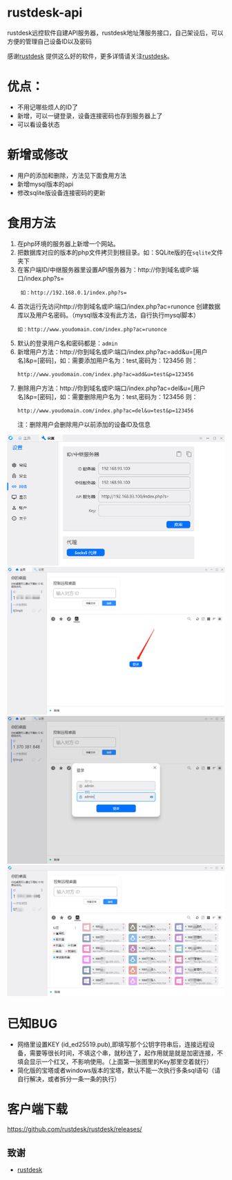 # rustdesk-api
rustdesk远控软件自建API服务器，rustdesk地址薄服务接口，自己架设后，可以方便的管理自己设备ID以及密码

感谢[rustdesk](https://github.com/rustdesk/rustdesk/releases/) 提供这么好的软件，更多详情请关注[rustdesk](https://github.com/rustdesk)。

# 优点：
- 不用记哪些烦人的ID了
- 新增，可以一键登录，设备连接密码也存到服务器上了
- 可以看设备状态

# 新增或修改
- 用户的添加和删除，方法见下面食用方法
- 新增mysql版本的api
- 修改sqlite版设备连接密码的更新

# 食用方法
1. 在php环境的服务器上新增一个网站。
2. 把数据库对应的版本的php文件拷贝到根目录。如：SQLite版的在``` sqlite ```文件夹下
3. 在客户端ID/中继服务器里设置API服务器为：http://你到域名或IP:端口/index.php?s=
   ```
    如：http://192.168.0.1/index.php?s=
   ```
4. 首次运行先访问http://你到域名或IP:端口/index.php?ac=runonce 创建数据库以及用户名密码。（mysql版本没有此方法，自行执行mysql脚本）
   ```
   如：http://www.youdomain.com/index.php?ac=runonce
   ```
6. 默认的登录用户名和密码都是：``` admin ```
7. 新增用户方法：http://你到域名或IP:端口/index.php?ac=add&u=[用户名]&p=[密码]，如：需要添加用户名为：test,密码为：123456 则：
   ```
   http://www.youdomain.com/index.php?ac=add&u=test&p=123456
   ```
8. 删除用户方法：http://你到域名或IP:端口/index.php?ac=del&u=[用户名]&p=[密码]，如：需要删除用户名为：test,密码为：123456 则：
   ```
   http://www.youdomain.com/index.php?ac=del&u=test&p=123456
   ```
   注：删除用户会删除用户以前添加的设备ID及信息
   
![设置](./Snapshots/20230826163152.png)
![首页](./Snapshots/index.png)
![登录](./Snapshots/login.png)
![地址簿](./Snapshots/20230826163000.png)


# 已知BUG
- 网络里设置KEY (id_ed25519.pub),即填写那个公钥字符串后，连接远程设备，需要等很长时间，不填这个串，就秒连了，起作用就是就是加密连接，不填会显示一个红叉，不影响使用。（上面第一张图里的Key那里空着就行）
- 简化版的宝塔或者windows版本的宝塔，默认不能一次执行多条sql语句（请自行解决，或者拆分一条一条的执行）

# 客户端下载
   https://github.com/rustdesk/rustdesk/releases/

## 致谢
- [rustdesk](https://github.com/rustdesk)
